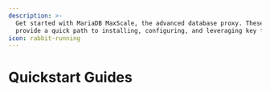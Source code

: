 ```yaml
---
description: >-
  Get started with MariaDB MaxScale, the advanced database proxy. These guides
  provide a quick path to installing, configuring, and leveraging key features.
icon: rabbit-running
---
```


# Quickstart Guides

